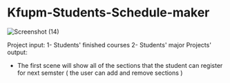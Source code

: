 # Kfupm-Students-Schedule-maker
![Screenshot (14)](https://user-images.githubusercontent.com/88871860/210149391-3faf6a91-3502-469d-a77a-bc0dd476b528.png)

Project input:
1- Students' finished courses
2- Students' major
Projects' output: 
- The first scene will show all of the sections that the student can register for next semster ( the user can add and remove sections )
